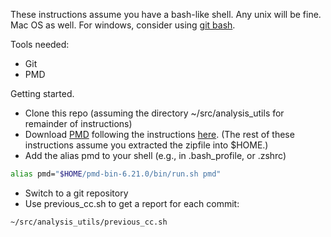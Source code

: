 These instructions assume you have a bash-like shell. Any unix will be fine. Mac OS as well. For windows, consider using [git bash](https://gitforwindows.org/).

Tools needed:
* Git
* PMD

Getting started.
* Clone this repo (assuming the directory ~/src/analysis_utils for remainder of instructions)
* Download [PMD](https://pmd.github.io/) following the instructions
 [here](https://pmd.github.io/). (The rest of these instructions assume 
 you extracted the zipfile into $HOME.)
* Add the alias pmd to your shell (e.g., in .bash_profile, or .zshrc)
```bash 
alias pmd="$HOME/pmd-bin-6.21.0/bin/run.sh pmd"
```
* Switch to a git repository
* Use previous_cc.sh to get a report for each commit:
```
~/src/analysis_utils/previous_cc.sh
```
